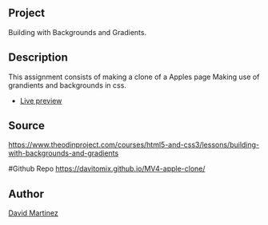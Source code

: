 ## Project
Building with Backgrounds and Gradients.

## Description
This assignment consists of making a clone of a Apples page Making use of grandients and backgrounds in css.

* [Live preview](https://davitomix.github.io/newsweek-clone-bootstrap/)

## Source
https://www.theodinproject.com/courses/html5-and-css3/lessons/building-with-backgrounds-and-gradients

#Github Repo
https://davitomix.github.io/MV4-apple-clone/


## Author
[David Martinez](https://github.com/davitomix)
